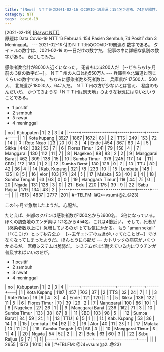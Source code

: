 ```yaml
---
title: "[News] ＮＴＴ州の2021-02-16 のCOVID-19現況；154名が治癒、74名が陽性、3名が死亡 ---この1ヶ月で急激に変化している"
category: NTT
tags:  covid-19
---
```


[2021-02-19] [[Rakyat NTT]](https://rakyatntt.com/data-covid-19-ntt-16-februari-154-pasien-sembuh-74-positif-dan-3-meninggal/)  
 原題は
Data Covid-19 NTT 16 Februari: 154 Pasien Sembuh, 74 Positif dan 3 Meninggal。
--- 2021-02-16 付のＮＴＴ州のCOVID-19関連の
数字である。
タイトルの数字は、2021-02-16 の一日だけの数字だ。
記事の中に詳細な県別の数字がある。
表にしてみた。

 感染者数合計が8000人近くになった。
死者もほぼ200人だ
［--どちらも1ヶ月前の 3倍の数字だ--］。
ＮＴＴ州の人口は約550万人 ---
兵庫県や北海道と同じくらいの数字である。
ちなみに感染者数＆死者数は、
兵庫県が 17500人、500人、
北海道が 18000人、647人だ。
ＮＴＴ州の方が少ないとは言え、
程度のもんだいだ。
かつてのような「ＮＴＴ州は別天地」のような状況にはないという
ことである。

- 1 positif
- 2 sembuh
- 3 rawat
- 4 meninggal

|  no | Kabupaten       |    1 |    2 |    3 |   4 |
|-----+-----------------+------+------+------+-----|
|   1 | Kota Kupang     | 3627 | 1867 | 1672 |  88 |
|   2 | TTS             |  249 |  163 |   72 |  14 |
|   3 | Rote Ndao       |   23 |   20 |    0 |   3 |
|   4 | Ende            |  454 |  367 |   83 |   4 |
|   5 | Sikka           |  442 |  382 |   53 |   7 |
|   6 | Flores Timur    |  241 |   79 |  158 |   4 |
|   7 | Manggarai       |  130 |  112 |   11 |   7 |
|   8 | Nagekeo         |   88 |   83 |    2 |   2 |
|   9 | Manggarai Barat |  462 |  309 |  138 |  15 |
|  10 | Sumba Timur     |  376 |  245 |  117 |  14 |
|  11 | SBD             |  172 |  169 |    1 |   2 |
|  12 | Sumba Barat     |  130 |  128 |    0 |   2 |
|  13 | TTU             |   82 |   42 |   36 |   4 |
|  14 | Kab. Kupang     |  321 |   78 |  233 |  10 |
|  15 | Lembata         |  148 |  135 |    8 |   5 |
|  16 | Alor            |  103 |   74 |   24 |   5 |
|  17 | Malaka          |   53 |   40 |    9 |   4 |
|  18 | Sumba Tengah    |   63 |   63 |    0 |   0 |
|  19 | Manggarai Timur |  119 |   44 |   75 |   0 |
|  20 | Ngada           |  131 |  128 |    3 |   0 |
|  21 | Belu            |  220 |  175 |   39 |   9 |
|  22 | Sabu Raijua     |  179 |  134 |   43 |   2 |
|-----+-----------------+------+------+------+-----|
|     |                 | 7813 | 4837 | 2777 | 201 |
#+TBLFM: @24=vsum(@2..@23)

 この1ヶ月で急増したようだ。
心配だ。

<!--more-->

 たとえば、州都のクパンは感染者数が1200名から3600名、
3倍になっている。
ぼくの調査地のエンデ県は
121名から454名、これは4倍近い。
そして、死者が（感染者数以上に）急増しているのが
とても気にかかる。
もう "aman sekali" （「（ここは）とっても安全」）
［--去年エンデの友達がいってたことば--］ではなくなってしまったようだ。
ほんとうに心配だ ---
カトリックの病院がいくつかあるが、
医療システムは脆弱だ。
システムがまだ耐えている内にワクチンが普及すればいいのだが。

- 1 positif
- 2 sembuh
- 3 rawat
- 4 meninggal

|  no | Kabupaten       |    1 |    2 |    3 |  4 |
|-----+-----------------+------+------+------+----|
|   1 | Kota Kupang     | 1197 |  457 |  703 | 37 |
|   2 | TTS             |   32 |   24 |    7 |  1 |
|   3 | Rote Ndao       |   16 |    9 |    4 |  3 |
|   4 | Ende            |  121 |  120 |      |  1 |
|   5 | Sikka           |  138 |  122 |   11 |  5 |
|   6 | Flores Timur    |   70 |   39 |   29 |  2 |
|   7 | Manggarai       |  100 |   86 |   10 |  1 |
|   8 | Nagekeo         |   27 |   26 |    1 |    |
|   9 | Manggarai Barat |  236 |  162 |   71 |  3 |
|  10 | Sumba Timur     |  133 |   38 |   87 |  8 |
|  11 | SBD             |  103 |   98 |    5 |    |
|  12 | Sumba Barat     |   84 |   59 |   24 |  1 |
|  13 | TTU             |    6 |    5 |    1 |    |
|  14 | Kab. Kupang     |   53 |   36 |   14 |  3 |
|  15 | Lembata         |   94 |   92 |      |  2 |
|  16 | Alor            |   40 |   11 |   28 |  1 |
|  17 | Malaka          |   13 |   11 |    2 |    |
|  18 | Sumba Tengah    |   61 |   58 |    3 |    |
|  19 | Manggarai Timur |    5 |    1 |    4 |    |
|  20 | Ngada           |   54 |   52 |    2 |    |
|  21 | Belu            |   63 |   60 |    3 |    |
|  22 | Sabu Raijua     |    9 |    7 |    1 |  1 |
|-----+-----------------+------+------+------+----|
|      |                 | 2655 | 1573 | 1010 | 69 |
#+TBLFM: @24=vsum(@2..@23)


